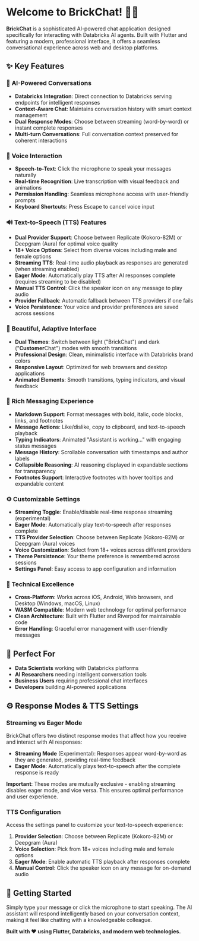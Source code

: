 # Welcome to BrickChat! 🧱💬

**BrickChat** is a sophisticated AI-powered chat application designed specifically for interacting with Databricks AI agents. Built with Flutter and featuring a modern, professional interface, it offers a seamless conversational experience across web and desktop platforms.

## ✨ Key Features

### 🎯 **AI-Powered Conversations**
- **Databricks Integration**: Direct connection to Databricks serving endpoints for intelligent responses
- **Context-Aware Chat**: Maintains conversation history with smart context management
- **Dual Response Modes**: Choose between streaming (word-by-word) or instant complete responses
- **Multi-turn Conversations**: Full conversation context preserved for coherent interactions

### 🎤 **Voice Interaction**
- **Speech-to-Text**: Click the microphone to speak your messages naturally
- **Real-time Recognition**: Live transcription with visual feedback and animations
- **Permission Handling**: Seamless microphone access with user-friendly prompts
- **Keyboard Shortcuts**: Press Escape to cancel voice input

### 🔊 **Text-to-Speech (TTS) Features**
- **Dual Provider Support**: Choose between Replicate (Kokoro-82M) or Deepgram (Aura) for optimal voice quality
- **18+ Voice Options**: Select from diverse voices including male and female options
- **Streaming TTS**: Real-time audio playback as responses are generated (when streaming enabled)
- **Eager Mode**: Automatically play TTS after AI responses complete (requires streaming to be disabled)
- **Manual TTS Control**: Click the speaker icon on any message to play audio
- **Provider Fallback**: Automatic fallback between TTS providers if one fails
- **Voice Persistence**: Your voice and provider preferences are saved across sessions

### 🎨 **Beautiful, Adaptive Interface**
- **Dual Themes**: Switch between light ("BrickChat") and dark ("**Customer**Chat") modes with smooth transitions
- **Professional Design**: Clean, minimalistic interface with Databricks brand colors
- **Responsive Layout**: Optimized for web browsers and desktop applications
- **Animated Elements**: Smooth transitions, typing indicators, and visual feedback

### 💬 **Rich Messaging Experience**
- **Markdown Support**: Format messages with bold, italic, code blocks, links, and footnotes
- **Message Actions**: Like/dislike, copy to clipboard, and text-to-speech playback
- **Typing Indicators**: Animated "Assistant is working..." with engaging status messages
- **Message History**: Scrollable conversation with timestamps and author labels
- **Collapsible Reasoning**: AI reasoning displayed in expandable sections for transparency
- **Footnotes Support**: Interactive footnotes with hover tooltips and expandable content

### ⚙️ **Customizable Settings**
- **Streaming Toggle**: Enable/disable real-time response streaming (experimental)
- **Eager Mode**: Automatically play text-to-speech after responses complete
- **TTS Provider Selection**: Choose between Replicate (Kokoro-82M) or Deepgram (Aura) voices
- **Voice Customization**: Select from 18+ voices across different providers
- **Theme Persistence**: Your theme preference is remembered across sessions
- **Settings Panel**: Easy access to app configuration and information

### 🔧 **Technical Excellence**
- **Cross-Platform**: Works across iOS, Android, Web browsers, and Desktop (Windows, macOS, Linux)
- **WASM Compatible**: Modern web technology for optimal performance
- **Clean Architecture**: Built with Flutter and Riverpod for maintainable code
- **Error Handling**: Graceful error management with user-friendly messages

## 🎯 **Perfect For**
- **Data Scientists** working with Databricks platforms
- **AI Researchers** needing intelligent conversation tools
- **Business Users** requiring professional chat interfaces
- **Developers** building AI-powered applications

## ⚙️ **Response Modes & TTS Settings**

### **Streaming vs Eager Mode**
BrickChat offers two distinct response modes that affect how you receive and interact with AI responses:

- **Streaming Mode** (Experimental): Responses appear word-by-word as they are generated, providing real-time feedback
- **Eager Mode**: Automatically plays text-to-speech after the complete response is ready

**Important**: These modes are mutually exclusive - enabling streaming disables eager mode, and vice versa. This ensures optimal performance and user experience.

### **TTS Configuration**
Access the settings panel to customize your text-to-speech experience:

1. **Provider Selection**: Choose between Replicate (Kokoro-82M) or Deepgram (Aura)
2. **Voice Selection**: Pick from 18+ voices including male and female options
3. **Eager Mode**: Enable automatic TTS playback after responses complete
4. **Manual Control**: Click the speaker icon on any message for on-demand audio

## 🚀 **Getting Started**
Simply type your message or click the microphone to start speaking. The AI assistant will respond intelligently based on your conversation context, making it feel like chatting with a knowledgeable colleague.

**Built with ❤️ using Flutter, Databricks, and modern web technologies.**